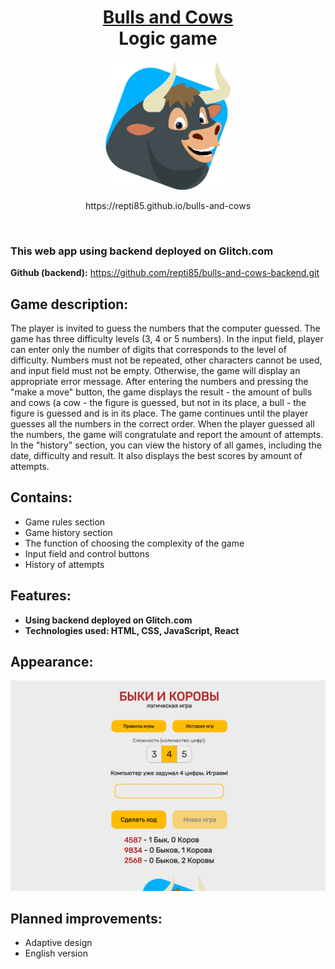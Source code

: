<h1 align="center">
  <a href="https://repti85.github.io/bulls-and-cows">
    Bulls and Cows<br>
  </a>
  Logic game
</h1>

<p align="center">
<img src="src/Components/GameArea/img/bull.png" width="200" >
</p>

<p align="center">https://repti85.github.io/bulls-and-cows</p>
<br>
<h3>
  This web app using backend deployed on Glitch.com
</h3>

**Github (backend):**  https://github.com/repti85/bulls-and-cows-backend.git

## Game description:  
  The player is invited to guess the numbers that the computer guessed.
  The game has three difficulty levels (3, 4 or 5 numbers).
  In the input field, player can enter only the number of digits that corresponds to the level of difficulty.
  Numbers must not be repeated, other characters cannot be used, and input field must not be empty. Otherwise, the game will display an appropriate error message.
  After entering the numbers and pressing the "make a move" button, the game displays the result - the amount of bulls and cows (a cow - the figure is guessed, but not in its place, a bull - the figure is guessed and is in its place. The game continues until the player guesses all the numbers in the correct order. When the player guessed all the numbers, the game will congratulate and report the amount of attempts. In the "history" section, you can view the history of all games, including the date, difficulty and result. It also displays the best scores by amount of attempts.


## Contains:
- Game rules section
- Game history section
- The function of choosing the complexity of the game
- Input field and control buttons
- History of attempts

## Features:
- **Using backend deployed on Glitch.com**
- **Technologies used: HTML, CSS, JavaScript, React**

## Appearance:
<a href="https://repti85.github.io/bulls-and-cows">
  <img src="img/bulls-and-cows-scr.png" width="800"> 
</a>

## Planned improvements:
- Adaptive design
- English version
